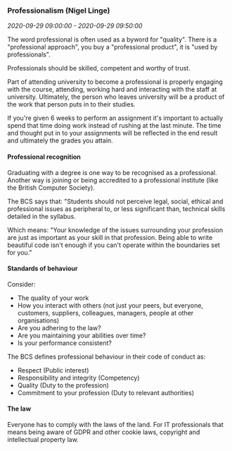 ### Professionalism (Nigel Linge)

_2020-09-29 09:00:00 - 2020-09-29 09:50:00_

The word professional is often used as a byword for "quality". There is a "professional approach", you buy a "professional product", it is "used by professionals".

Professionals should be skilled, competent and worthy of trust.

Part of attending university to become a professional is properly engaging with the course, attending, working hard and interacting with the staff at university. Ultimately, the person who leaves university will be a product of the work that person puts in to their studies.

If you're given 6 weeks to perform an assignment it's important to actually spend that time doing work instead of rushing at the last minute. The time and thought put in to your assignments will be reflected in the end result and ultimately the grades you attain.

#### Professional recognition

Graduating with a degree is one way to be recognised as a professional. Another way is joining or being accredited to a professional institute (like the British Computer Society).

The BCS says that: "Students should not perceive legal, social, ethical and professional issues as peripheral to, or less significant than, technical skills detailed in the syllabus.

Which means: "Your knowledge of the issues surrounding your profession are just as important as your skill in that profession. Being able to write beautiful code isn't enough if you can't operate within the boundaries set for you."

#### Standards of behaviour

Consider:

* The quality of your work
* How you interact with others (not just your peers, but everyone, customers, suppliers, colleagues, managers, people at other organisations)
* Are you adhering to the law?
* Are you maintaining your abilities over time?
* Is your performance consistent?

The BCS defines professional behaviour in their code of conduct as:

* Respect (Public interest)
* Responsibility and integrity (Competency)  
* Quality (Duty to the profession)
* Commitment to your profession (Duty to relevant authorities)

#### The law

Everyone has to comply with the laws of the land. For IT professionals that means being aware of GDPR and other cookie laws, copyright and intellectual property law.
